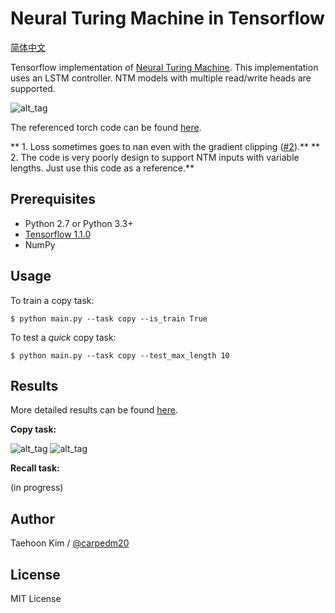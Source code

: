 Neural Turing Machine in Tensorflow
===================================

[简体中文](/zh-hans/examples/tensorflow/NTM/README.md)

Tensorflow implementation of [Neural Turing Machine](http://arxiv.org/abs/1410.5401). This implementation uses an LSTM controller. NTM models with multiple read/write heads are supported.

![alt_tag](etc/NTM.gif)

The referenced torch code can be found [here](https://github.com/kaishengtai/torch-ntm).

** 1. Loss sometimes goes to nan even with the gradient clipping ([#2](https://github.com/carpedm20/NTM-tensorflow/issues/2)).**
** 2. The code is very poorly design to support NTM inputs with variable lengths. Just use this code as a reference.**


Prerequisites
-------------

- Python 2.7 or Python 3.3+
- [Tensorflow 1.1.0](https://www.tensorflow.org/)
- NumPy


Usage
-----

To train a copy task:

    $ python main.py --task copy --is_train True

To test a *quick* copy task:

    $ python main.py --task copy --test_max_length 10

Results
-------

More detailed results can be found [here](ipynb/NTM/Test.ipynb).

**Copy task:**

![alt_tag](etc/result4.png)
![alt_tag](etc/result3.png)

**Recall task:**

(in progress)


Author
------

Taehoon Kim / [@carpedm20](http://carpedm20.github.io/)

## License

MIT License
